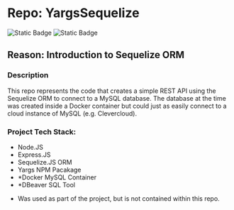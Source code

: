 # Repo: YargsSequelize
![Static Badge](https://img.shields.io/badge/Dev_status-Development-green)
![Static Badge](https://img.shields.io/badge/Test_status-Untested-red)

## Reason: Introduction to Sequelize ORM 

### Description
This repo represents the code that creates a simple REST API using the Sequelize ORM to connect to a MySQL database. The database at the time was created inside a Docker container but could just as easily connect to a cloud instance of MySQL (e.g. Clevercloud).

### Project Tech Stack:

- Node.JS
- Express.JS
- Sequelize.JS ORM
- Yargs NPM Pacakage
- *Docker MySQL Container
- *DBeaver SQL Tool

* Was used as part of the project, but is not contained within this repo.
